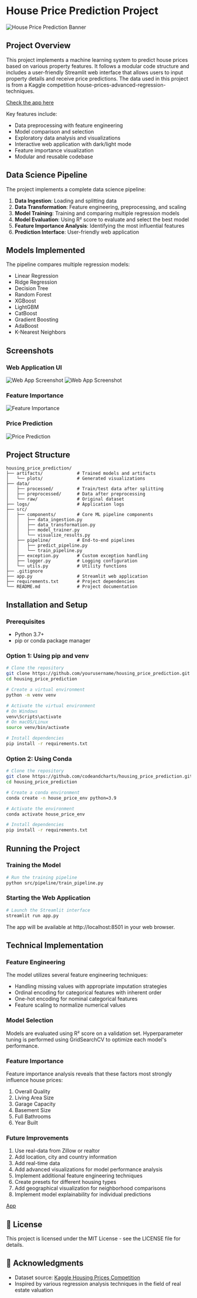 # House Price Prediction Project

![House Price Prediction Banner](assets/images/abby-rurenko-uOYak90r4L0-unsplash.jpg)

## Project Overview

This project implements a machine learning system to predict house prices based on various property features. It follows a modular code structure and includes a user-friendly Streamlit web interface that allows users to input property details and receive price predictions. The data used in this project is from a Kaggle competition house-prices-advanced-regression-techniques.

[Check the app here](https://pridicthouseprice.streamlit.app/) 

Key features include:
- Data preprocessing with feature engineering
- Model comparison and selection
- Exploratory data analysis and visualizations
- Interactive web application with dark/light mode
- Feature importance visualization
- Modular and reusable codebase

## Data Science Pipeline

The project implements a complete data science pipeline:
1. **Data Ingestion**: Loading and splitting data
2. **Data Transformation**: Feature engineering, preprocessing, and scaling
3. **Model Training**: Training and comparing multiple regression models
4. **Model Evaluation**: Using R² score to evaluate and select the best model
5. **Feature Importance Analysis**: Identifying the most influential features
6. **Prediction Interface**: User-friendly web application

## Models Implemented

The pipeline compares multiple regression models:
- Linear Regression
- Ridge Regression
- Decision Tree
- Random Forest
- XGBoost
- LightGBM
- CatBoost
- Gradient Boosting
- AdaBoost
- K-Nearest Neighbors

## Screenshots

### Web Application UI
![Web App Screenshot](assets/screen_shots/pic_01.png)
![Web App Screenshot](assets/screen_shots/pic_02.png)

### Feature Importance
![Feature Importance](artifacts/plots/feature_importance.png)

### Price Prediction
![Price Prediction](assets/screen_shots/pic_03.png)

## Project Structure

```
housing_price_prediction/
├── artifacts/             # Trained models and artifacts
│   └── plots/             # Generated visualizations
├── data/
│   ├── processed/         # Train/test data after splitting
│   ├── preprocessed/      # Data after preprocessing
│   └── raw/               # Original dataset
├── logs/                  # Application logs
├── src/
│   ├── components/        # Core ML pipeline components
│   │   ├── data_ingestion.py
│   │   ├── data_transformation.py
│   │   ├── model_trainer.py
│   │   └── visualize_results.py
│   ├── pipeline/          # End-to-end pipelines
│   │   ├── predict_pipeline.py
│   │   └── train_pipeline.py
│   ├── exception.py       # Custom exception handling
│   ├── logger.py          # Logging configuration
│   └── utils.py           # Utility functions
├── .gitignore
├── app.py                 # Streamlit web application
├── requirements.txt       # Project dependencies
└── README.md              # Project documentation
```

## Installation and Setup

### Prerequisites
- Python 3.7+
- pip or conda package manager

### Option 1: Using pip and venv

```bash
# Clone the repository
git clone https://github.com/yourusername/housing_price_prediction.git
cd housing_price_prediction

# Create a virtual environment
python -m venv venv

# Activate the virtual environment
# On Windows
venv\Scripts\activate
# On macOS/Linux
source venv/bin/activate

# Install dependencies
pip install -r requirements.txt
```

### Option 2: Using Conda

```bash
# Clone the repository
git clone https://github.com/codeandcharts/housing_price_prediction.git
cd housing_price_prediction

# Create a conda environment
conda create -n house_price_env python=3.9

# Activate the environment
conda activate house_price_env

# Install dependencies
pip install -r requirements.txt
```

## Running the Project

### Training the Model

```bash
# Run the training pipeline
python src/pipeline/train_pipeline.py
```

### Starting the Web Application

```bash
# Launch the Streamlit interface
streamlit run app.py
```

The app will be available at http://localhost:8501 in your web browser.

## Technical Implementation

### Feature Engineering

The model utilizes several feature engineering techniques:
- Handling missing values with appropriate imputation strategies
- Ordinal encoding for categorical features with inherent order
- One-hot encoding for nominal categorical features
- Feature scaling to normalize numerical values

### Model Selection

Models are evaluated using R² score on a validation set. Hyperparameter tuning is performed using GridSearchCV to optimize each model's performance.

### Feature Importance

Feature importance analysis reveals that these factors most strongly influence house prices:
1. Overall Quality
2. Living Area Size
3. Garage Capacity
4. Basement Size
5. Full Bathrooms
6. Year Built

### Future Improvements

1. Use real-data from Zillow or realtor
2. Add location, city and country information
3. Add real-time data
4. Add advanced visualizations for model performance analysis
5. Implement additional feature engineering techniques
6. Create presets for different housing types
7. Add geographical visualization for neighborhood comparisons
8. Implement model explainability for individual predictions


[App](https://pridicthouseprice.streamlit.app/) 

## 📄 License

This project is licensed under the MIT License - see the LICENSE file for details.

## 🙏 Acknowledgments

- Dataset source: [Kaggle Housing Prices Competition](https://www.kaggle.com/c/house-prices-advanced-regression-techniques)
- Inspired by various regression analysis techniques in the field of real estate valuation
